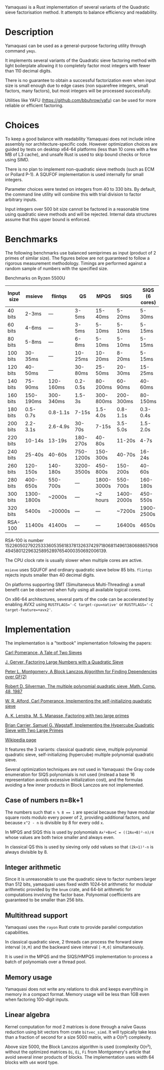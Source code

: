 Yamaquasi is a Rust implementation of several variants of the Quadratic sieve
factorisation method. It attempts to balance efficiency and readability.

# Description

Yamaquasi can be used as a general-purpose factoring utility through command `ymqs`.

It implements several variants of the Quadratic sieve factoring method with light
boilerplate allowing it to completely factor most integers with fewer than
110 decimal digits.

There is no guarantee to obtain a successful factorization even when input size
is small enough due to edge cases (non squarefree integers, small factors,
many factors), but most integers will be processed successfully.

Utilities like YAFU (https://github.com/bbuhrow/yafu) can be used for more
reliable or efficient factoring.

# Choices

To keep a good balance with readability Yamaquasi does not include inline assembly
nor architecture-specific code. However optimization choices are guided by tests
on desktop x64-64 platforms (less than 10 cores with a few MB of L3 cache), and
unsafe Rust is used to skip bound checks or force using SIMD.

There is no plan to implement non-quadratic sieve methods (such as ECM or Pollard P-1).
A SQUFOF implementation is used internally for small integers.

Parameter choices were tested on integers from 40 to 330 bits. By default, the command
line utility will combine this with trial division to factor arbitrary inputs.

Input integers over 500 bit size cannot be factored in a reasonable time
using quadratic sieve methods and will be rejected. Internal data structures
assume that this upper bound is enforced.

# Benchmarks

The following benchmarks use balanced semiprimes as input (product of 2 primes
of similar size). The figures below are not guaranteed to follow a rigorous
measurement methodology. Timings are performed against a random sample
of numbers with the specified size.

Benchmarks on Ryzen 5500U

|Input size| msieve  | flintqs |   QS    |  MPQS   |  SIQS   | SIQS (6 cores) |
| -------- | ------- | ------- | ------- | ------- | ------- | ------- |
|  40 bits |   2-3ms | —       |   3-5ms | 15-40ms |  5-20ms |   5-30ms|
|  60 bits |   4-6ms | —       |   3-5ms |  5-10ms |  5-10ms |   5-15ms|
|  80 bits |   5-8ms | —       |   6-8ms |  5-10ms |  5-10ms |   5-15ms|
| 100 bits | 30-35ms | —       | 10-25ms | 10-20ms |  8-20ms |   5-15ms|
| 120 bits | 40-50ms | —       | 30-80ms | 25-50ms |  20-30ms|  15-25ms|
| 140 bits | 75-90ms |120-160ms| 0.2-0.5s| 80-200ms|  60-90ms|  40-60ms|
| 160 bits |150-190ms|300-340ms|  1.5-3s |300-800ms|200-300ms| 80-150ms|
| 180 bits | 0.5-0.7s| 0.8-1.1s|   7-15s | 1.5-4.0s| 0.8-1.1s| 0.3-0.4s|
| 200 bits | 2.2-3.1s| 2.6-4.9s|  30-70s |   7-15s | 3.5-5.0s| 1.5-2.0s|
| 220 bits |  10-14s |  13-19s | 180-270s|  40-80s |  11-20s |    4-7s |
| 240 bits |  25-40s |  40-60s |750-1200s| 150-300s|  40-70s |  16-24s |
| 260 bits | 120-150s| 140-180s|3200-3500s|450-800s| 150-200s|  40-60s |
| 280 bits | 400-650s| 550-700s|    —    |1800-3000s| 550-700s | 160-180s |
| 300 bits |1300-1800s|  ~2000s |    —    | ~2 hours |1400-2000s| 450-550s |
| 320 bits | 5400s   | ~20000s |    —    |    —     |  ~7200s  |1900-2500s|
| RSA-100  | 11400s  |  41400s |    —    |    —     |  16400s  |  4650s |

RSA-100 is number 1522605027922533360535618378132637429718068114961380688657908494580122963258952897654000350692006139.

The CPU clock rate is usually slower when multiple cores are active.

`msieve` uses SQUFOF and ordinary quadratic sieve below 85 bits.
`flintqs` rejects inputs smaller than 40 decimal digits.

On platforms supporting SMT (Simultaneous Multi-Threading) a small benefit
can be observed when fully using all available logical cores.

On x86-64 architectures, several parts of the code can be accelerated
by enabling AVX2 using `RUSTFLAGS='-C target-cpu=native'`
or `RUSTFLAGS='-C target-feature=+avx2'`.

# Implementation

The implementation is a "textbook" implementation following the papers:

[Carl Pomerance, A Tale of Two Sieves
](https://www.ams.org/notices/199612/pomerance.pdf)

[J. Gerver, Factoring Large Numbers with a Quadratic Sieve
](https://www.jstor.org/stable/2007781)

[Peter L. Montgomery, A Block Lanczos Algorithm for Finding Dependencies over GF(2)
](https://doi.org/10.1007/3-540-49264-X_9)

[Robert D. Silverman, The multiple polynomial quadratic sieve
,Math. Comp. 48, 1987](https://doi.org/10.1090/S0025-5718-1987-0866119-8)

[W. R. Alford, Carl Pomerance, Implementing the self-initializing quadratic sieve
](https://math.dartmouth.edu/~carlp/implementing.pdf)

[A. K. Lenstra, M. S. Manasse, Factoring with two large primes
](https://doi.org/10.1090/S0025-5718-1994-1250773-9)

[Brian Carrier, Samuel G. Wagstaff, Implementing the Hypercube Quadratic Sieve
with Two Large Primes](https://homes.cerias.purdue.edu/~ssw/qs4.pdf)

[Wikipedia page](https://en.wikipedia.org/wiki/Quadratic_sieve)

It features the 3 variants: classical quadratic sieve, multiple polynomial
quadratic sieve, self-initializing (hypercube) multiple polynomial
quadratic sieve.

Several optimization techniques are not used in Yamaquasi: the Gray code enumeration
for SIQS polynomials is not used (instead a base 16 representation avoids excessive
initialization cost), and the formulas avoiding a few inner products in Block Lanczos
are not implemented.

## Case of numbers n=8k+1

The numbers such that `n % 8 == 1` are special because they have modular square
roots modulo every power of 2, providing additional factors, and because
`x^2 - n` is divisible by 8 for every odd `x`.

In MPQS and SIQS this is used by polynomials `Ax²+Bx+C = ((2Ax+B)²-n)/4`
whose values are both twice smaller and always even.

In classical QS this is used by sieving only odd values so that
`(2k+1)²-n` is always divisible by 8.

## Integer arithmetic

Since it is unreasonable to use the quadratic sieve to factor numbers larger
than 512 bits, yamaquasi uses fixed width 1024-bit arithmetic for
modular arithmetic provided by the `bnum` crate, and 64-bit arithmetic
for computations involving the factor base. Polynomial coefficients are
guaranteed to be smaller than 256 bits.

## Multithread support

Yamaquasi uses the `rayon` Rust crate to provide parallel computation capabilities.

In classical quadratic sieve, 2 threads can process the forward sieve
interval `[0,M]` and the backward sieve interval `[-M,0]` simultaneously.

It is used in the MPQS and the SIQS/HMPQS implementation to process a batch
of polynomials over a thread pool.

## Memory usage

Yamaquasi does not write any relations to disk and keeps everything in memory
in a compact format. Memory usage will be less than 1GB even when factoring
100-digit inputs.

## Linear algebra

Kernel computation for mod 2 matrices is done through a naïve Gauss reduction
using bit vectors from crate `bitvec_simd`. It will typically take less than
a fraction of second for a size 5000 matrix, with a O(n³) complexity.

Above size 5000, the Block Lanczos algorithm is used (complexity O(n²), without
the optimized matrices `Di`, `Ei`, `Fi` from Montgomery's article that avoid
several inner products of blocks.
The implementation uses width 64 blocks with `u64` word type.

